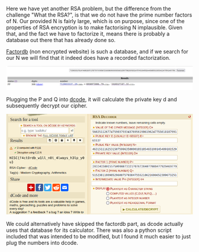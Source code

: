Here we have yet another RSA problem, but the difference from the challenge "What the RSA?", is that we do not have the prime number factors of N. Our provided N is fairly large, which is on purpose, since one of the properties of RSA encryption is to make factorising N implausible. Given that, and the fact we have to factorize it, means there is probably a database out there that has already done so.

[Factordb](http://factordb.com) (non encrypted website) is such a database, and if we search for our N we will find that it indeed does have a recorded factorization.

![](Factordb.png)

Plugging the P and Q into [dcode](https://dcode.fr), it will calculate the private key d and subsequently decrypt our cipher.

![](RSA_IF.png)

We could alternatively have skipped the factordb part, as dcode actually uses that database for its calculator. There was also a python script included that was intended to be modified, but I found it much easier to just plug the numbers into dcode.
